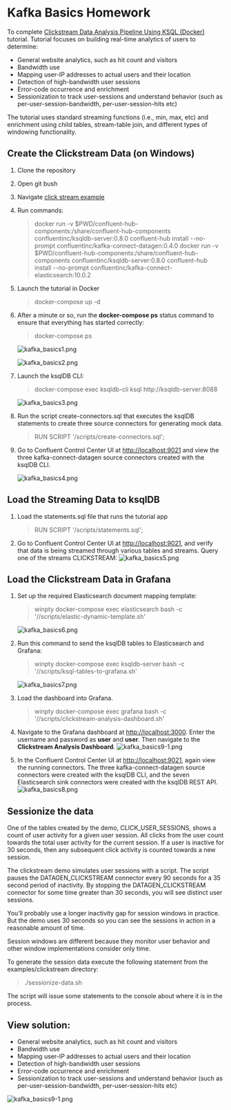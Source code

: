 # Kafka Basics Homework

To complete [Clickstream Data Analysis Pipeline Using KSQL (Docker)](https://docs.confluent.io/current/ksql/docs/tutorials/clickstream-docker.html#ksql-clickstream-docker) tutorial. Tutorial focuses on building real-time analytics of users to determine:

- General website analytics, such as hit count and visitors
- Bandwidth use
- Mapping user-IP addresses to actual users and their location
- Detection of high-bandwidth user sessions
- Error-code occurrence and enrichment
- Sessionization to track user-sessions and understand behavior (such as per-user-session-bandwidth, per-user-session-hits etc)

The tutorial uses standard streaming functions (i.e., min, max, etc) and enrichment using child tables, stream-table join, and different types of windowing functionality.

## Create the Clickstream Data (on Windows)

1. Clone the repository
2. Open git bush
3. Navigate [click stream example](./examples/clickstream)
4. Run commands:
    > docker run -v $PWD/confluent-hub-components:/share/confluent-hub-components confluentinc/ksqldb-server:0.8.0 confluent-hub install --no-prompt confluentinc/kafka-connect-datagen:0.4.0
    > docker run -v $PWD/confluent-hub-components:/share/confluent-hub-components confluentinc/ksqldb-server:0.8.0 confluent-hub install --no-prompt confluentinc/kafka-connect-elasticsearch:10.0.2
5. Launch the tutorial in Docker
    > docker-compose up -d
6. After a minute or so, run the **docker-compose ps** status command to ensure that everything has started correctly:
    > docker-compose ps
   
    ![kafka_basics1.png](./img/kafka_basics1.png)
   
    ![kafka_basics2.png](./img/kafka_basics2.png)
   
7. Launch the ksqlDB CLI:
    > docker-compose exec ksqldb-cli ksql http://ksqldb-server:8088

   ![kafka_basics3.png](./img/kafka_basics3.png)
   
8. Run the script create-connectors.sql that executes the ksqlDB statements to create three source connectors for generating mock data.
    > RUN SCRIPT '/scripts/create-connectors.sql';
9. Go to Confluent Control Center UI at [http://localhost:9021](http://localhost:9021) and view the three kafka-connect-datagen source connectors created with the ksqlDB CLI.

   ![kafka_basics4.png](./img/kafka_basics4.png)

## Load the Streaming Data to ksqlDB

1. Load the statements.sql file that runs the tutorial app
    > RUN SCRIPT '/scripts/statements.sql';
2. Go to Confluent Control Center UI at [http://localhost:9021](http://localhost:9021), and verify that data is being streamed through various tables and streams. Query one of the streams CLICKSTREAM:
    ![kafka_basics5.png](./img/kafka_basics5.png)

## Load the Clickstream Data in Grafana

1. Set up the required Elasticsearch document mapping template:
    > winpty docker-compose exec elasticsearch bash -c '//scripts/elastic-dynamic-template.sh'
   
   ![kafka_basics6.png](./img/kafka_basics6.png)
   
2. Run this command to send the ksqlDB tables to Elasticsearch and Grafana:
    > winpty docker-compose exec ksqldb-server bash -c '//scripts/ksql-tables-to-grafana.sh'
   
   ![kafka_basics7.png](./img/kafka_basics7.png)
   
3. Load the dashboard into Grafana.
    > winpty docker-compose exec grafana bash -c '//scripts/clickstream-analysis-dashboard.sh'
4. Navigate to the Grafana dashboard at [http://localhost:3000](http://localhost:3000). Enter the username and password as **user** and **user**. Then navigate to the **Clickstream Analysis Dashboard**.
   ![kafka_basics9-1.png](./img/kafka_basics9-1.png)
   
5. In the Confluent Control Center UI at [http://localhost:9021](http://localhost:9021), again view the running connectors. The three kafka-connect-datagen source connectors were created with the ksqlDB CLI, and the seven Elasticsearch sink connectors were created with the ksqlDB REST API.
   ![kafka_basics8.png](./img/kafka_basics8.png)

## Sessionize the data

One of the tables created by the demo, CLICK_USER_SESSIONS, shows a count of user activity for a given user session. All clicks from the user count towards the total user activity for the current session. If a user is inactive for 30 seconds, then any subsequent click activity is counted towards a new session.

The clickstream demo simulates user sessions with a script. The script pauses the DATAGEN_CLICKSTREAM connector every 90 seconds for a 35 second period of inactivity. By stopping the DATAGEN_CLICKSTREAM connector for some time greater than 30 seconds, you will see distinct user sessions.

You’ll probably use a longer inactivity gap for session windows in practice. But the demo uses 30 seconds so you can see the sessions in action in a reasonable amount of time.

Session windows are different because they monitor user behavior and other window implementations consider only time.

To generate the session data execute the following statement from the examples/clickstream directory:

> ./sessionize-data.sh

The script will issue some statements to the console about where it is in the process.

## View solution:

- General website analytics, such as hit count and visitors
- Bandwidth use
- Mapping user-IP addresses to actual users and their location
- Detection of high-bandwidth user sessions
- Error-code occurrence and enrichment
- Sessionization to track user-sessions and understand behavior (such as per-user-session-bandwidth, per-user-session-hits etc)

![kafka_basics9-1.png](./img/kafka_basics9-2.png)